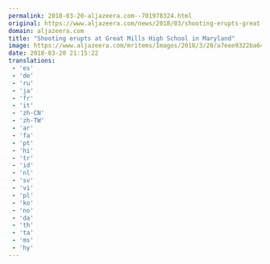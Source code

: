```yaml
---
permalink: 2018-03-20-aljazeera.com--701978324.html
original: https://www.aljazeera.com/news/2018/03/shooting-erupts-great-mills-high-school-maryland-180320164530727.html
domain: aljazeera.com
title: "Shooting erupts at Great Mills High School in Maryland"
image: https://www.aljazeera.com/mritems/Images/2018/3/20/a7eee9322ba64ea98dab574df6678945_18.jpg
date: 2018-03-20 21:15:22
translations: 
 - 'es'
 - 'de'
 - 'ru'
 - 'ja'
 - 'fr'
 - 'it'
 - 'zh-CN'
 - 'zh-TW'
 - 'ar'
 - 'fa'
 - 'pt'
 - 'hi'
 - 'tr'
 - 'id'
 - 'nl'
 - 'sv'
 - 'vi'
 - 'pl'
 - 'ko'
 - 'no'
 - 'da'
 - 'th'
 - 'ta'
 - 'ms'
 - 'hy'
---
```


